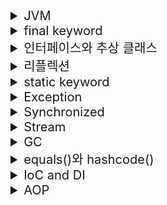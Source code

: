 <details>
<summary style="font-size:20px">JVM</summary>
<div markdown="1">
<br/>
<h2>🤔 JVM이 정확히 무엇이고, 어떤 기능을 하는지 설명해 주세요.</h2>

<h3>📝 나의 대답</h3>

- JVM은 Java Virtua Machine을 이야기하며 자바 Object file을 컴퓨터가 읽을 수 있는 컴파일된 파일로 변경하는 역할을 수행합니다. 또한 JVM은 Java Project의 객체들을 관리해줍니다. 프로그래머의 메모리 관리 책임을 JVM이 해결하므로써 사용자의 편의를 도모하고 다양한 OS위에서 실행할 수 있는 프로세스여서 다기종에 제약없이 Java file을 실행할 수 있습니다.

<h3>GPT의 대답</h3>

- JVM은 Java Virtual Machine의 약어로, 자바 프로그램을 실행하기 위한 가상 머신입니다. JVM은 자바 바이트 코드를 기계어로 변환하고 실행하는 역할을 수행합니다. 이는 자바 언어의 특성 중 하나로, 플랫폼 독립성을 제공합니다. 즉, 자바 프로그램은 운영체제나 하드웨어와 직접적으로 상호작용하지 않고 JVM을 통해 실행될 수 있습니다.

- JVM은 다양한 기능을 수행합니다. 주요 기능으로는 메모리 관리, 가비지 컬렉션, 스레드 관리 등이 있습니다. 메모리 관리 측면에서는 JVM은 메모리 할당과 해제를 관리하며, 가비지 컬렉션은 더 이상 사용되지 않는 객체를 자동으로 제거하여 메모리를 최적화합니다. 또한, JVM은 다중 스레드를 관리하고 동기화를 제공하여 동시성을 지원합니다.

- JVM은 또한 자바 프로그램의 보안을 강화하기 위해 사용됩니다. 클래스 로더를 통해 클래스 파일을 검증하고, 보안 관련 규칙을 적용하여 악성 코드 실행을 방지합니다. 이러한 기능들은 자바의 안전성과 신뢰성을 높이는 데 기여합니다.

<br/>
<h2>🤔 자바 말고 다른 언어는 JVM 위에 올릴 수 없나요</h2>

<h3>📝 나의 대답</h3>

- 아닙니다. 올릴 수 있습니다. JetBrain 사에서 만든 Kotiln 언어는 프로그램 실행 시 JVM을 통해 실행하는 것으로 알고 있습니다. 대신 Java언어에 사용되는 컴파일러가 아닌 Kotiln 컴파일러를 사용해 바이트 코드를 생성할 것으로 예상됩니다.

<h3>GPT의 대답</h3>

- Groovy, Scala, Clojure와 같은 언어도 JVM 위에서 실행됩니다. 이들 언어는 각자의 컴파일러를 사용하여 JVM에서 실행되는 바이트 코드를 생성합니다. 이러한 다양한 언어들은 자바 생태계와의 통합성을 갖고 있어, 자바 라이브러리를 사용하거나 기존 자바 코드와 상호 작용할 수 있습니다.

<br/>
<h2>🤔 반대로 JVM 계열 언어를 일반적으로 컴파일해서 사용할 순 없나요.</h2>

<h3>GPT의 대답</h3>

- 특정 언어에 따라 컴파일 과정이 자동화되어 사용자가 직접 컴파일할 필요가 없는 경우도 있을 수 있습니다. 예를 들어, Kotlin 언어의 경우 IntelliJ IDEA와 같은 통합 개발 환경에서 소스 코드를 작성하고 컴파일하는 과정이 자동으로 처리되어 사용자가 명시적으로 컴파일하지 않아도 됩니다. 이 경우에도 사실상 컴파일이 이루어져 JVM에서 실행 가능한 바이트 코드가 생성됩니다.

- 따라서, JVM 계열 언어는 보통 JVM에서 실행될 수 있도록 컴파일되며, 해당 언어의 컴파일러를 사용하여 JVM에서 실행 가능한 바이트 코드로 변환됩니다.

<br/>
<h2>🤔 VM을 사용함으로써 얻을 수 있는 장점과 단점에 대해 설명해 주세요.</h2>

<h3>📝 나의 대답</h3>

- VM을 사용해서 얻을 수 있는 가장 큰 장점은 다양한 OS 환경에서도 실행하고자 하는 프로그램을 구동시킬 수 있다는 것입니다. 반면 단점은 VM을 통해 한 번 더 실행되어야 하기 때문에 OS에 종속적인 프로그램보다 리소스가 더 소모됩니다. 

<h3>GPT의 대답</h3>

✓ 장점

- 플랫폼 독립성: VM은 프로그램을 실행하기 위한 중간 계층으로서, 하드웨어와 운영체제(OS) 사이의 추상화를 제공합니다. 이를 통해 같은 프로그램을 다양한 운영체제에서 실행할 수 있으며, 플랫폼 간 이식성을 높여줍니다.

- 안정성과 보안성: VM은 프로그램을 격리된 환경에서 실행하고, 메모리 관리와 가비지 컬렉션 등을 자동으로 처리하여 안정성과 보안성을 향상시킵니다. 이는 프로그램의 예기치 않은 동작과 메모리 오류를 방지하는 데 도움을 줍니다.

✓ 단점

- 성능 저하: VM을 통해 프로그램을 실행하려면 추가적인 계층이 필요하므로 성능 손실이 발생할 수 있습니다. OS에 직접 실행되는 프로그램에 비해 리소스 소모가 더 크고, VM의 오버헤드가 발생할 수 있습니다.

- 의존성: VM을 사용하는 프로그램은 해당 VM이 설치되어 있어야 정상적으로 실행됩니다. 따라서, 사용자가 VM을 설치하고 관리하는 추가적인 작업이 필요할 수 있습니다.

- 제한된 하드웨어 접근: VM은 하드웨어와 직접적인 상호 작용을 제한하는 경우가 있습니다. 특정 하드웨어 기능에 직접 액세스해야 하는 프로그램의 경우 VM 위에서 실행하기 어려울 수 있습니다.

<br/>
<h2>🤔 JVM과 내부에서 실행되고 있는 프로그램은 부모 프로세스 - 자식 프로세스 관계를 갖고 있다고 봐도 무방한가요.</h2>

<h3>📝 나의 대답</h3>

- 아니요 부모-자식 프로세스 관계라고 보기 어렵습니다.

<h3>GPT의 대답</h3>

- JVM은 자바 가상 머신으로, 운영체제에서 실행되는 독립적인 프로세스입니다. JVM 내에서 실행되는 자바 프로그램은 JVM의 관리 하에서 실행되며, 이는 별도의 프로세스로서 동작합니다. 자바 프로그램은 JVM에서 동작하는 단위로 간주되며, 부모 프로세스 - 자식 프로세스 관계를 갖지 않습니다.

- 일반적으로, 부모 프로세스 - 자식 프로세스 관계는 운영체제 수준에서 발생하는 것으로, 부모 프로세스가 자식 프로세스를 생성하고 관리하는 구조입니다. 하지만 JVM 내에서 실행되는 프로그램은 JVM 자체적으로 프로세스 관리를 수행하며, 운영체제의 프로세스 관리와는 별도입니다.

</div>
</details>

<details>
<summary style="font-size:20px">final keyword</summary>
<div markdown="1">
<br/>
<h2>🤔 final 키워드를 사용하면, 어떤 이점이 있나요.</h2>

<h3>📝 나의 대답</h3>

- Java 프로그래밍 안에 존재하는 final keyword를 사용하면 객체의 생성 주기를 맞출 수 있어 JVM이 객체의 Sync를 맞출 때 발생하는 오버헤드를 줄일 수 있습니다. ❌ 틀렸습니다. ❌

<h3>GPT의 대답</h3>

- final 키워드는 변수, 메서드, 클래스에 사용될 수 있으며, 다음과 같은 이점을 가질 수 있습니다

- 변수 : final 변수는 값을 변경할 수 없는 상수로써 사용됩니다. final 변수는 값의 변경을 방지하여 프로그램의 안정성과 예측 가능성을 높입니다.

- 메서드: final 메서드는 상속을 금지하여 메서드의 오버라이딩을 방지합니다. 이를 통해 부모 클래스가 제공한 기능을 변경하지 못하도록 보장하고, 코드의 안정성과 일관성을 유지할 수 있습니다.

- 클래스: final 클래스는 상속을 금지하여 클래스의 확장을 방지합니다. 이는 클래스의 구현을 완전히 제어하고, 부모 클래스의 기능을 변경하지 못하도록 보장합니다. 또한, final 클래스는 상속으로 인한 보안이슈나 예상치 못한 동작을 방지할 수 있습니다.

<br/>
<h2>🤔 컴파일 과정에서, final 키워드는 다르게 취급되나요.</h2>

<h3>📝 나의 대답</h3>

- 네. 다르게 취급됩니다. 예를 들어 변수에 final keyword를 작성했을 때, 컴파일 시점에서 에러가 발생해 값의 변경을 추적할 수 있습니다. 메소드, 클래스 또한 마찬가지로 값 변경 시 컴파일 시점에 발견할 수 있어 런타임 시 발견되는 에러를 찾을 때보다 리소스가 적게 듭니다.

<h3>GPT의 대답</h3>

- final 키워드는 컴파일 시점에서 값 변경 또는 오버라이딩에 대한 오류를 발견할 수 있어, 런타임 시 발견되는 에러를 사전에 예방하고 리소스를 절약할 수 있습니다. 따라서, final 키워드는 컴파일 과정에서 다르게 취급되어 에러를 컴파일 시점에서 발견할 수 있다는 장점을 가지고 있습니다.
</div>
</details>

<details>
<summary style="font-size:20px">인터페이스와 추상 클래스</summary>
<div markdown="1">
<br/>
<h2>🤔 인터페이스와 추상 클래스의 차이에 대해 설명해 주세요.</h2>

<h3>📝 나의 대답</h3>

- 인터페이스는 프로그램 안에서 명세를 정의할 때 사용됩니다. implements한 클래스는 명세에 적힌 내용을 반드시 구현해야 합니다. 반면 추상 클래스는 명세가 아닌 행위를 정의합니다. 상속하는 클래스에선 행위를 재정의할 필요는 없습니다.

<h3>GPT의 대답</h3>

✓ 목적: 인터페이스는 클래스가 가져야 할 기능(메서드)의 명세를 정의하는데 사용됩니다. 인터페이스는 클래스가 특정 메서드를 반드시 구현하도록 강제하며, 다중 상속과 유사한 기능을 제공합니다. 반면, 추상 클래스는 클래스의 행위(behavior)를 정의하며, 구체적인 구현이 필요한 메서드와 추상 메서드를 함께 가질 수 있습니다.

✓ 구현 강제성: 클래스가 인터페이스를 implements(구현)하면, 해당 인터페이스의 모든 메서드를 구현해야 합니다. 인터페이스는 클래스에 특정한 동작을 제공하고, 이를 강제하기 위해 사용됩니다. 추상 클래스는 추상 메서드를 포함할 수 있으며, 이러한 추상 메서드는 하위 클래스에서 반드시 구현되어야 합니다. 하지만 추상 클래스는 구체적인 구현이 필요한 메서드를 가질 수 있으며, 하위 클래스에서 재정의할 필요는 없습니다.

✓ 다중 상속: 인터페이스는 다중 상속을 지원합니다. 클래스가 여러 개의 인터페이스를 구현할 수 있으며, 이를 통해 다양한 기능을 동시에 제공할 수 있습니다. 반면, 추상 클래스는 단일 상속만을 지원하며, 하나의 추상 클래스만 상속받을 수 있습니다.

✓ 인스턴스화: 인터페이스는 인스턴스화될 수 없습니다. 인터페이스는 단지 메서드의 명세를 제공하는 역할을 하며, 구체적인 객체를 생성할 수 없습니다. 추상 클래스는 인스턴스화될 수 있지만, 추상 클래스 내에 추상 메서드가 포함되어 있다면 해당 클래스는 추상 클래스로 선언되어야 합니다.

<br/>
<h2>🤔 클래스는 단일 상속만 가능한데, 인터페이스는 2개 이상 구현이 가능할까요.</h2>

<h3>📝 나의 대답</h3>

- Java 진영에선 클래스의 상속은 하나 인터페이스 상속은 다중으로 받을 수 있습니다. 이는 복잡성을 제한하기 위함이라고 생각합니다. 인터페이스를 사용한다면 인터페이스 안에 정의된 메소드를 구현해야합니다. 하지만 클래스 상속은 구현을 강제하지 않기 때문에 모호해질 가능성이 존재합니다. 다중 상속으로 몇 뎁스만 내려가도 이 모호함 때문에 코드의 복잡성은 증가할 것입니다.

</div>
</details>

<details>
<summary style="font-size:20px">리플렉션</summary>
<div markdown="1">
<br/>
<h2>🤔 리플렉션에 대해 설명해 주세요.</h2>

<h3>📝 나의 대답</h3>

- 리플렉션이란 private으로 keyword로 선언된 메소드, 변수에 접근할 수 있는 기법입니다.

<h3>GPT의 대답</h3>

- 리플렉션(Reflection)은 프로그램이 자기 자신을 검사하고, 클래스의 정보를 동적으로 분석하고 조작할 수 있는 기능을 의미합니다. 리플렉션은 Java의 리플렉션 API를 통해 제공되며, 클래스, 메서드, 필드 등의 정보를 조사하고 호출하며, 인스턴스를 생성하고, 접근 제어자에 관계없이 멤버에 접근할 수 있는 기능을 제공합니다.

<br/>
<h2>🤔 의미만 들어보면 리플렉션은 보안적인 문제가 있을 가능성이 있어보이는데, 실제로 그렇게 생각하시나요? 만약 그렇다면, 어떻게 방지할 수 있을까요.</h2>

<h3>📝 나의 대답</h3>

- 네. 리플렉션을 잘 이해하지 못하고 무분별하게 사용한다면 코드 스멜을 유발할 것입니다. 이유는 리플렉션은 프로그램 실행 시 동적으로 동작하기 때문입니다. 해결 방법으로는 리플렉션 사용을 하지 않고 동적. 즉, 런타임 때 실행하는 로직은 컴파일 레벨로 내려 구성하는 것이 좋습니다.

<br/>
<h2>🤔 그렇다면 리플렉션을 언제 활용할 수 있을까요.</h2>

<h3>GPT의 대답</h3>

✅ 외부 라이브러리나 프레임워크와의 상호작용: 외부 라이브러리나 프레임워크가 제공하는 클래스나 인터페이스를 사용해야 하는데, 컴파일 시점에는 그 클래스의 정보를 알 수 없는 경우에 리플렉션을 사용할 수 있습니다. 이를 통해 런타임에 외부 라이브러리나 프레임워크와 상호작용할 수 있습니다.

✅ 동적으로 객체의 메서드나 필드에 접근해야 할 때: 프로그램이 실행 중에 특정 객체의 메서드나 필드에 접근해야 하는 경우에 리플렉션을 사용할 수 있습니다. 예를 들어, 객체의 private 메서드에 접근하여 테스트 코드를 작성하거나, 동적으로 필드 값을 변경해야 하는 경우에 리플렉션을 활용할 수 있습니다.

✅ 애노테이션 처리: 리플렉션은 애노테이션(annotation) 정보를 동적으로 분석하고 처리하는 데에도 활용될 수 있습니다. 프로그램이 실행 중에 애노테이션 정보를 검사하거나, 애노테이션을 가진 클래스나 메서드를 동적으로 처리해야 하는 경우에 리플렉션을 사용할 수 있습니다.

</div>
</details>

<details>
<summary style="font-size:20px">static keyword</summary>
<div markdown="1">
<br/>
<h2>🤔 static class와 static method를 비교해 주세요.</h2>

<h3>📝 나의 대답</h3>

- static keyword를 사용하면 JVM method 영역에 생성되며 클래스 로더가 바이트 코드를 해석 시 생성됩니다. static class를 사용하게 되면 같은 이름으로 생성할 수 없고 프로그램 내 하나 뿐 존재하지 않습니다. static method를 사용 시엔 인스턴스 생성 없이 바로 호출해 사용할 수 있습니다. 

<h3>GPT의 대답</h3>

- static keyword: static 키워드는 클래스 레벨에서 사용되는 키워드로, 해당 멤버를 클래스 수준으로 선언하고 인스턴스 생성 없이 클래스 이름을 통해 직접 접근할 수 있도록 합니다. static 멤버는 클래스의 모든 인스턴스에 공유되며, 클래스 로딩 시에 메모리에 할당됩니다.

- static class (정적 중첩 클래스): Java에서는 중첩 클래스를 정의할 수 있습니다. 그 중에는 정적 중첩 클래스(static nested class)라는 개념이 있습니다. 정적 중첩 클래스는 외부 클래스의 인스턴스와 독립적으로 존재하며, 외부 클래스의 인스턴스와 연결되지 않습니다. 정적 중첩 클래스는 외부 클래스의 내부에 선언되고, 정적 멤버나 인스턴스 멤버 모두 접근할 수 있습니다.

- static method (정적 메서드): 정적 메서드는 클래스 수준에서 선언되며, 인스턴스 생성 없이 클래스 이름을 통해 직접 호출할 수 있는 메서드입니다. 정적 메서드는 해당 클래스의 인스턴스와 독립적으로 동작하며, 정적 변수나 다른 정적 메서드에 접근할 수 있습니다. 정적 메서드는 인스턴스 변수나 인스턴스 메서드에 접근할 수 없으며, this 키워드를 사용할 수 없습니다.

<br/>
<h2>🤔 static 을 사용하면 어떤 이점을 얻을 수 있나요? 어떤 제약이 걸릴까요.</h2>

<h3>📝 나의 대답</h3>

- static method를 사용하면 인스턴스 생성 없이 method를 사용할 수 있는 장점이 있습니다. 그러나 무분별하게 사용하면 method 영역의 공간이 부족에 오버 플로의 위험이 존재합니다. static nested class를 사용한다면 캡슐화되어 있어 뎁스가 늘어날 수 있습니다.

<h3>GPT의 대답</h3>

- 제약사항: static 멤버는 클래스 수준으로 선언되므로, 해당 클래스의 인스턴스와 독립적으로 동작합니다. 이로 인해 인스턴스 멤버에 직접 접근할 수 없습니다. 또한, 정적 멤버는 공유되기 때문에 멀티스레드 환경에서 동기화를 고려해야 할 수도 있습니다. 또한, 너무 많은 static 멤버를 사용하면 메모리 사용량이 증가할 수 있으며, 과도한 정적 메모리 사용은 성능 저하나 오버플로우의 위험성을 가질 수 있습니다.

<br/>
<h2>🤔 컴파일 과정에서 static 이 어떻게 처리되는지 설명해 주세요.</h2>

<h3>📝 나의 대답</h3>

- static keyword가 붙어 있다면 method 영역에 관련 정보를 생성합니다.

<h3>GPT의 대답</h3>

✅ 정적 변수(static variable)

- static 키워드가 변수 선언 앞에 사용되면, 해당 변수는 정적 변수(static variable)가 됩니다. 정적 변수는 클래스 수준에서 선언되며, 프로그램 실행 시 메모리의 데이터 영역에 할당됩니다. 정적 변수는 프로그램 실행 동안 계속해서 유지되며, 클래스의 모든 인스턴스가 공유하는 변수입니다. 컴파일 과정에서는 **정적 변수의 메모리 할당과 초기화가 처리됩니다.**

✅ 정적 메서드(static method)

- static 키워드가 메서드 선언 앞에 사용되면, 해당 메서드는 정적 메서드(static method)가 됩니다. 정적 메서드는 인스턴스 생성 없이 클래스 이름을 통해 직접 호출할 수 있는 메서드입니다. 정적 메서드는 해당 클래스와 관련된 동작을 수행하거나, 유틸리티 메서드를 구현하는 데 사용됩니다. **컴파일 과정에서는 정적 메서드의 바이트 코드가 생성됩니다.**
</div>
</details>

<details>
<summary style="font-size:20px">Exception</summary>
<div markdown="1">
<br/>
<h2>🤔 Java Exception</h2>

<h3>📝 나의 대답</h3>

- Java에선 크게 실행 시 발견되는 Runtime Exception 그리고 코드 작성 시 확인할 수 있는 Compile Exception으로 나눌 수 있습니다. ❌ 틀렸습니다. ❌

<h3>GPT의 대답</h3>

- Java에선 예외는 Trowable 클래스를 상송하는 클래스의 객체로서 표현됩니다. Throwable 클래스는 두 가지 하위 클래스를 갖고 있습니다.

✓ Error : rror 클래스는 시스템 수준에서 발생하는 심각한 오류를 나타냅니다. 이러한 오류는 일반적으로 개발자가 처리할 수 없으며, 예를 들어 가상 머신의 장애 또는 불안정한 환경으로 인한 오류입니다.

✓ Exception : Exception 클래스는 프로그램의 실행 중에 발생하는 예외 상황을 나타냅니다. 이러한 예외는 개발자가 처리하고 관리할 수 있습니다. Exception 클래스는 다시 두 가지 하위 클래스로 나뉩니다.

1. Checked Exception: Checked Exception은 컴파일 시점에서 확인되는 예외입니다. 이 예외들은 명시적으로 처리되어야 하며, 메서드 시그니처에 throws 절로 선언되거나 try-catch 블록으로 처리되어야 합니다. 예를 들어, 파일 입출력 예외(IOException), SQL 예외(SQLException) 등이 이에 해당합니다.

2. Unchecked Exception (Runtime Exception): Unchecked Exception은 컴파일 시점에서 확인되지 않는 예외입니다. 이 예외들은 명시적으로 처리하지 않아도 되며, try-catch 블록으로 처리하지 않아도 됩니다. 주로 프로그래머의 실수나 잘못된 사용으로 인해 발생하는 예외입니다.

<br/>
<h2>🤔 예외처리가 성능에 큰 영향을 미치나요? 만약 그렇다면, 어떻게 하면 부하를 줄일 수 있을까요.</h2>

<h3>📝 나의 대답</h3>

- 예외가 발생하면 해당 예외 발생한 객체를 시작으로 Stack에서 꺼내 예외를 추적합니다. 클래스 생성 시 해당 클래스가 단일 채임 원칙을 따른다면 하나의 클래스가 갖고 있는 코드의 볼륨은 어느 정도 줄일 수 있다고 생각합니다. 따라서 예외 발생 시 부하도 어느 정도 감소할 수 있겠습니다.

<h3>GPT의 대답</h3>

- 예외 처리는 프로그램의 실행 중에 추가적인 비용을 발생시킬 수 있습니다. 예외가 발생하면 예외 객체를 생성하고 스택 추적을 수행하여 예외 처리 메커니즘에 따라 예외를 전파합니다. 이러한 과정은 일반적인 프로그램 실행 경로보다 더 많은 시간과 자원을 소비할 수 있습니다.

- 예외 발생 미리 방지, 예외 처리 범위 최소화, 예외의 종류에 따라 처리 방식 선택, 로깅을 활용한 디버깅, 최적화된 예외 처리 방식 선택을 선택해 비용을 줄일 수 있습니다.

</div>
</details>

<details>
<summary style="font-size:20px">Synchronized</summary>
<div markdown="1">
<br/>
<h2>🤔 Synchronized 키워드에 대해 설명해 주세요.</h2>

<h3>📝 나의 대답</h3>

- Java에 존재하는 키워드 Synchronized는 공유 자원으로 선언 된 자원에 접근할 수 있는 객체가 오직 하나임을 나타내는 역할을 수행합니다.

<h3>GPT의 대답</h3>

- 자바의 synchronized 키워드는 멀티스레드 환경에서의 동기화를 위해 사용되는 키워드입니다. synchronized 키워드를 사용하면 특정 블록이나 메서드에 대한 동기화가 가능해지며, 한 번에 하나의 스레드만 해당 블록 또는 메서드에 접근할 수 있게 됩니다.

- synchronized 키워드를 사용하여 동기화를 구현하면 여러 스레드가 공유 데이터에 동시에 접근하는 것을 방지할 수 있습니다. 이를 통해 스레드 간의 데이터 일관성과 안정성을 보장할 수 있습니다. 그러나 synchronized 키워드는 락을 얻고 해제하는 과정에서 성능 저하를 초래할 수 있으므로, 필요한 경우에만 사용해야 합니다.

<br/>
<h2>🤔 Synchronized 키워드가 어디에 붙는지에 따라 의미가 약간씩 변화하는데, 각각 어떤 의미를 갖게 되는지 설명해 주세요.</h2>

<h3>📝 나의 대답</h3>

- Synchronized keyword가 객체 앞에 선언되었을 때, 메서드 앞에 선언되었을 때 다릅니다. 우선 공통적으로 공유하는 자원 주체로 동시성 문제를 해결하기 위해 한 번에 한 스레드가 접을 할 수 있습니다. 객체 앞에 존재하면 선언된 객체에 대한 락을 얻은 스레드만 해당 객체를 사용할 수 있고 메서드 앞에 붙으면 인스턴스에 존재하는 다른 메소드는 공유해 사용할 수 있지만 Synchronized가 붙은 메서드 한정으로 락을 획득해 사용해야합니다. ❌ 틀렸습니다. ❌

<h3>GPT의 대답</h3>

✅ 객체 앞에 Synchronized가 선언된 경우

- 해당 객체에 대한 락을 획득한 스레드만 객체를 사용할 수 있습니다.

- 다른 스레드가 해당 객체의 Synchronized 메서드나 Synchronized 블록에 접근하려고 하면, 락이 해제될 때까지 대기 상태에 있게 됩니다.

- 객체 단위로 동기화를 수행하므로, 동일한 객체를 사용하는 다른 메서드에도 영향을 미칩니다.

✅ 메서드 앞에 Synchronized가 선언된 경우

- 인스턴스 메서드에 Synchronized 키워드가 선언되면, 해당 인스턴스에 대한 락을 획득한 스레드만 해당 메서드를 실행할 수 있습니다.

- 다른 스레드가 동일한 인스턴스의 다른 메서드에 접근하려고 해도, 락이 해제되기 전까지 대기 상태에 있게 됩니다.

- 정적(static) 메서드에 Synchronized 키워드가 선언되면, 해당 클래스의 모든 인스턴스에 대한 락을 획득한 스레드만 해당 메서드를 실행할 수 있습니다. 👍🏻

<br/>
<h2>🤔 효율적인 코드 작성 측면에서, Synchronized는 좋은 키워드일까요.</h2>

<h3>📝 나의 대답</h3>

- 효율의 대상을 어디에 두느냐에 따라 다르겠지만 일관성을 반드시 유지해야 할 경우를 제외하곤 Synchronized를 사용하지 않는 것이 성능 면에서 좋습니다.

<br/>
<h2>🤔 Synchronized 를 대체할 수 있는 자바의 다른 동기화 기법에 대해 설명해 주세요.</h2>

<h3>📝 나의 대답</h3>

- 공유 자원에 대해 CMS(Compare and Swap)를 제공하는 Atomic 클래스를 사용하면 공유 자원에 대한 동기화 문제를 어느정도 해결할 수 있습니다.

<br/>
<h2>🤔 Thread Local에 대해 설명해 주세요.</h2>

<h3>GPT의 대답</h3>

✅ Thread Local은 Java에서 제공하는 기능으로, 각각의 스레드에 대해 고유한 값의 저장과 검색을 가능하게 해줍니다. 스레드 로컬(Thread Local)은 Thread 클래스의 정적 변수인 ThreadLocal 객체를 통해 사용됩니다.

- Thread Local을 사용하면 한 스레드에서 저장한 데이터는 다른 스레드에서 접근할 수 없습니다. 즉, 스레드 로컬 변수에 저장된 데이터는 해당 스레드 내에서만 유효하며, 다른 스레드에서는 각각 별도의 값을 가질 수 있습니다. 이는 동일한 클래스의 인스턴스를 여러 스레드에서 공유하는 경우 유용할 수 있습니다.

- Thread Local은 다음과 같은 상황에서 유용하게 사용될 수 있습니다:

1. 각각의 스레드가 독립적으로 값을 유지해야 하는 경우

2. 스레드 간에 공유되지 않고 독립적으로 처리되어야 하는 데이터

3. 웹 애플리케이션에서 사용자 세션과 관련된 정보를 저장할 때

- Thread Local은 스레드별로 데이터를 분리하여 처리할 수 있기 때문에 스레드 간의 데이터 충돌을 방지하고 동시성 문제를 해결하는 데 도움이 됩니다. 그러나 Thread Local을 사용할 때에는 메모리 누수에 주의해야 하며, 사용이 완료된 후에는 명시적으로 제거해야 합니다.

</div>
</details>

<details>
<summary style="font-size:20px">Stream</summary>
<div markdown="1">
<br/>
<h2>🤔 Java Stream에 대해 설명해 주세요.</h2>

<h3>📝 나의 대답</h3>

- Java 8 이후에 도입된 기능으로 파이프 라인을 생성해 중간에 노이즈가 발생하지 않게 반복 수행해 일관된 처리를 제공합니다.

<h3>GPT의 대답</h3>

- Java Stream은 Java 8 이후에 도입된 기능으로, 컬렉션과 다양한 데이터 소스를 처리하는 데 사용됩니다. Stream은 데이터의 흐름을 나타내는 개념으로, 중간 연산과 최종 연산으로 구성된 파이프 라인을 생성할 수 있습니다.

- 데이터 처리 파이프라인, 지연 평가, 병렬 처리, 다양한 연산 제공

<br/>
<h2>🤔 Stream과 for ~ loop의 성능 차이를 비교해 주세요</h2>

<h3>📝 나의 대답</h3>

- for ~ loop을 사용하면 지연 처리가 수행되지 않습니다. 반면 Stream은 파이프 라인 마지막까지 중간 연산이 수행되지 않고 Lazy 처리가 됩니다. 또한 Stream이 paraell을 사용한다면 반복 시행이 독립되어 실행해도 무관할 때 멀티 코어를 사용해 빠르게 작업을 처리 할 수 있습니다.

<br/>
<h2>🤔 Stream에서 사용할 수 있는 함수형 인터페이스에 대해 설명해 주세요.</h2>

<h3>📝 나의 대답</h3>

- Stream에서 FP를 사용할 수 있습니다. Java에서 인터페이스를 만들 때, @FuncionalInterface annotaion을 선언하면 하나의 메소드만 명세 가능합니다.

- 함수형 인터페이스를 사용하면 람다식을 사용할 수 있게됩니다. 이는 함수의 구현을 직접 전달할 수 있게 해줍니다. 이를 통해, 코드의 간결성과 가독성을 높일 수 있습니다.

- Stream에서 함수형 인터페이스 즉, 람다식을 사용하게 된다면 stream을 직접 사요하는 것이 아닌 로직 자체를 직접 담을 수 있어 가독성이 늘어납니다.

<br/>
<h2>🤔 Stream에서 사용할 수 있는 함수형 인터페이스에 대해 설명해 주세요.
</h2>

<h3>GPT의 대답</h3>

✅ Consumer\<T>: T 타입의 인수를 받아서 결과를 반환하지 않는 작업을 수행합니다. 주로 Stream의 forEach() 메서드와 함께 사용됩니다.

✅ Supplier\<T>: 인수를 받지 않고 T 타입의 결과를 생성하는 작업을 수행합니다. 주로 Stream의 generate() 메서드나 collect() 메서드의 결과로 사용됩니다.

✅ Predicate\<T>: T 타입의 인수를 받아서 boolean 값을 반환하는 작업을 수행합니다. 주로 Stream의 filter() 메서드와 함께 사용됩니다.

✅ Function\<T, R>: T 타입의 인수를 받아서 R 타입의 결과를 반환하는 작업을 수행합니다. 주로 Stream의 map() 메서드와 함께 사용됩니다.

<br/>
<h2>🤔 가끔 외부 변수를 사용할 때, final 키워드를 붙여서 사용하는데 왜 그럴까요? 꼭 그래야 할까요.</h2>

<h3>📝 나의 대답</h3>

- 네. final을 붙이지 않는다면 동시에 같은 자원에 스레드가 접근할 때, 값이 변경될 수 있습니다.

<h3>GPT의 대답</h3>

- 외부 변수를 람다식 내부에서 수정하는 것은 주의해야 할 부분입니다. 외부 변수를 람다식에서 수정하면서 동시에 병렬 처리를 수행하는 경우, 여러 스레드가 동시에 변수를 수정하려고 시도할 수 있습니다. 이는 스레드 안전성 문제를 일으킬 수 있습니다. 따라서, 외부 변수를 람다식에서 수정하는 경우에는 동기화나 원자적 연산 등의 스레드 안전성을 고려해야 합니다.

</div>
</details>

<details>
<summary style="font-size:20px">GC</summary>
<div markdown="1">
<br/>
<h2>🤔 Java의 GC에 대해 설명해 주세요.</h2>

<h3>📝 나의 대답</h3>

- GC란 가비지 컬렉터를 의미하면 가비지 컬렉터는 가비지 컬렉팅을 수행합니다. C와 C++ 언어는 프로그래머가 메모리 관리를 직접 수행했다면 GC는 JVM이 메모리 관리 측면에서 사용합니다. 이로써 메모리 관리의 책임을 GC에게 맡겨 프로그래머의 생산성을 늘릴 수 있습니다.

<h3>GPT의 대답</h3>

- Java의 GC(Garbage Collector)는 자동 메모리 관리를 수행하는 기능입니다. GC는 더 이상 참조되지 않는 객체를 감지하고, 해당 객체의 메모리를 회수하여 다시 사용 가능한 메모리로 반환합니다. 이를 통해 프로그래머는 메모리 관리에 대한 부담을 덜 수 있으며, 생산성을 향상시킬 수 있습니다.

<br/>
<h2>🤔 finalize() 를 수동으로 호출하는 것은 왜 문제가 될 수 있을까요.</h2>

<h3>GPT의 대답</h3>

✓ finalize() 메서드는 Java에서 객체의 소멸 직전에 호출되는 메서드입니다. 하지만 finalize() 메서드는 Java 9부터는 deprecated되었으며, Java 11부터는 제거되었습니다. 이제는 권장되지 않는 기능입니다.

✅ 제어할 수 없는 타이밍: finalize() 메서드는 가비지 컬렉터에 의해 호출되며, 가비지 컬렉터의 동작은 예측하기 어렵습니다. 수동으로 finalize() 메서드를 호출하면 객체의 소멸 시점을 원하는 시점에 제어할 수 없게 되며, 원하지 않은 부작용이 발생할 수 있습니다.

✅ 성능 저하: finalize() 메서드를 호출하는 과정은 가비지 컬렉터의 동작을 중단시키고 다른 스레드를 활성화하여 소멸 과정을 수행합니다. 이는 성능 저하를 일으킬 수 있으며, 예상치 못한 결과를 초래할 수 있습니다.

✅ 자원 누수: finalize() 메서드 내부에서 자원을 정리하지 않고 빠져나가는 경우, 자원 누수가 발생할 수 있습니다. finalize() 메서드는 객체의 소멸 전에 호출되기 때문에, 객체가 더 이상 사용되지 않더라도 자원을 해제하지 않을 수 있습니다.

<br/>
<h2>🤔 어떤 변수의 값이 null이 되었다면, 이 값은 GC가 될 가능성이 있을까요.</h2>

<h3>📝 나의 대답</h3>

- 네. 변수를 갖고 있는 인스턴스가 더 이상 사용되지 않는다면 GC 시 같이 GC의 대상이 됩니다.

</div>
</details>

<details>
<summary style="font-size:20px">equals()와 hashcode()</summary>
<div markdown="1">
<br/>
<h2>🤔 equals()와 hashcode()에 대해 설명해 주세요.</h2>

<h3>📝 나의 대답</h3>

- equals는 객체의 값이 일치하는 지 확인하는 것이고 hashcode는 객체가 갖고 있는 주소 값이 같은 지 비교하는 것입니다. 객체의 값이 동등하다고 해서 동일한 것은 아니며 완벽하게 일치하는 객체를 비교할 땐 equals와 hashcode를 선언해 사용해야합니다.

<br/>
<h2>🤔 본인이 hashcode() 를 정의해야 한다면, 어떤 점을 염두에 두고 구현할 것 같으세요.</h2>

<h3>📝 나의 대답</h3>

- 해시 값을 통해 동일성을 판단함으로 hashcode를 만든다면 해시 충돌을 염두하고 코드를 작성할 것 같습니다.

<br/>
<h2>🤔 그렇다면 equals() 를 재정의 해야 할 때, 어떤 점을 염두에 두어야 하는지 설명해 주세요.</h2>

<h3>📝 나의 대답</h3>

- 동등성을 비교하기 위해서 equals 메소드를 사용하기 때문에 객체 내부에 선언되어 있는 변수 값들을 비교하는 로직을 염두해 코드를 작성할 것입니다.

<h3>GPT의 대답</h3>

- 일관성과 대칭성: equals() 메서드는 일관성과 대칭성을 유지해야 합니다. 객체 A와 B를 비교할 때, A.equals(B)가 true라면 B.equals(A)도 true가 되어야 합니다. 또한, 객체의 내부 상태가 변경되지 않는 한 동일한 결과를 반환해야 합니다.

- null 비교: equals() 메서드를 구현할 때는 null 값에 대한 처리도 고려해야 합니다. 객체와 null을 비교할 때 NullPointerException이 발생하지 않도록 적절한 처리를 해야 합니다.

- 상속 고려: equals() 메서드를 재정의할 때는 상속 관계를 고려해야 합니다. 상위 클래스에서 equals()를 재정의한 경우 하위 클래스에서도 일관성을 유지하기 위해 재정의해야 할 수도 있습니다.

</div>
</details>

<details>
<summary style="font-size:20px">IoC and DI</summary>
<div markdown="1">
<br/>
<h2>🤔 IoC와 DI에 대해 설명해 주세요.</h2>

<h3>📝 나의 대답</h3>

- IoC는 제어의 역전을 의미하며 프로세스의 흐름 관리를 프로그래머가 갖는 것이 아닌 Framework이 갖고 있는 것을 의미합니다.

- DI는 의존성 역전을 의미하며 인터페이스를 사용해 기능을 구현, Runtime 시, 구현 코드를 결정하고 실행하는 것을 의미합니다. 실행되는 객체는 인터페이스를 상속받은 객체이며 이를 통해 OCP를 달성할 수 있습니다.

<h3>GPT의 대답</h3>

- DI (Dependency Injection)는 의존성 역전을 의미합니다. DI는 객체 간의 의존 관계를 코드 내부에서 직접 생성하는 것이 아니라 외부에서 주입받는 방식으로 처리합니다. 일반적으로 인터페이스를 정의하고 이를 구현한 객체를 주입하여 실행 시점에 객체의 종속성을 해결합니다.

<br/>
<h2>🤔 후보 없이 특정 기능을 하는 클래스가 딱 한 개하면, 구체 클래스를 그냥 사용해도 되지 않나요? 그럼에도 불구하고 왜 Spring에선 Bean을 사용 할까요.</h2>

<h3>📝 나의 대답</h3>

- 특정 기능을 수행하는 클래스가 하나더라도 Bean을 사용하는 이유는 제어의 역전과 의존성 주입 때문에 사용합니다. 실행 시 컨텍스트에 Bean 정보가 없다면 인스턴스 자체가 생성되지 않기 때문입니다.

<br/>
<h2>🤔 Spring의 Bean 생성 주기에 대해 설명해 주세요.</h2>

<h3>📝 나의 대답</h3>

- 애플리케이션 실행 시, spring의 context manager가 bean 정보를 저장합니다. 이 때, 인스턴스가 생성되는 것이 아닌 bean의 메타 정보만 생성되며 해당 bean이 실행될 때 인스턴스가 생성되어 주입됩니다. 객체 사용이 끝난다면 bean을 주입받은 객체가 GC에 의해 회수되기 전 내부 주입된 Bean 먼저 회수된 후 회수됩니다. 또한 bean은 싱글톤으로 유지되기 때문에 재사용될 수 있습니다.

<h3>GPT의 대답</h3>

- Bean의 인스턴스화, 의존성 주입, 초기화, 사용, 소멸 과정을 거칩니다.

<br/>
<h2>🤔 프로토타입 빈은 무엇인가요.</h2>

<h3>GPT의 대답</h3>

✅ 프로토타입(Prototype) 빈은 Spring Framework에서 제공하는 Bean의 스코프(scope) 중 하나입니다. 프로토타입 빈은 요청할 때마다 새로운 인스턴스가 생성되는 스코프입니다.

✅ 프로토타입 빈은 매번 요청할 때마다 새로운 객체 인스턴스가 생성되므로 싱글톤(Singleton)과는 달리 각각의 인스턴스가 독립적으로 동작합니다. 이는 매 요청마다 새로운 상태를 가진 객체가 필요할 때 유용합니다.
</div>
</details>

<details>
<summary style="font-size:20px">AOP</summary>
<div markdown="1">
<br/>
<h2>🤔 AOP란 무엇인가요?</h2>

<h3>📝 나의 대답</h3>

- AOP란 프로그램 내에 존재하는 여러 프로세스에 공통으로 사용되는 관심사를 분리하는 것입니다. 예를 들어 사용자의 인가 처리가 이에 해당됩니다.

<h3>GPT의 대답</h3>

- AOP(Aspect-Oriented Programming)는 프로그래밍에서 관심사의 분리를 위한 개념입니다. 프로그램은 일반적으로 여러 관심사를 가지고 있으며, 이러한 관심사들은 여러 모듈 또는 객체들에 걸쳐 분산되어 있을 수 있습니다. AOP는 이러한 관심사들을 분리하여 모듈화하고, 필요한 부분에서 적용함으로써 코드의 중복을 줄이고 유지보수성을 향상시킬 수 있습니다.

<br/>
<h2>🤔 @Aspect는 어떻게 동작하나요.</h2>

<h3>GPT의 대답</h3>

✅ @Aspect 어노테이션이 적용된 클래스는 Spring 컨테이너에 의해 스캔되어 애스펙트로 등록되며, 애플리케이션에서 해당 애스펙트의 포인트컷이 적용되는 지점에서 어드바이스가 동작하게 됩니다. 이를 통해 AOP의 효과적인 구현과 관심사의 분리를 할 수 있습니다.

✅ 포인트컷(Pointcut): 애스펙트에서 공통 관심사가 적용될 지점을 선택하기 위해 포인트컷을 정의합니다. 포인트컷은 특정 메서드, 클래스, 패키지 등과 같은 지정된 지점을 나타내는 표현식입니다. Spring은 다양한 포인트컷 표현식을 지원하며, @Pointcut 어노테이션을 사용하여 포인트컷을 정의합니다.

✅ 어드바이스(Advice): 포인트컷이 선택한 지점에 실제로 수행될 동작을 정의합니다. 예를 들어, 메서드 실행 전/후에 실행되는 메서드, 예외 발생 시 실행되는 메서드 등을 정의할 수 있습니다. Spring은 다양한 어드바이스 종류를 지원하며, @Before, @After, @Around, @AfterThrowing, @AfterReturning 등의 어노테이션을 사용하여 어드바이스를 정의합니다.

✅ 위빙(Weaving): 애스펙트를 적용할 대상 객체에 애스펙트를 연결하는 과정을 의미합니다. Spring은 위빙을 통해 프록시 패턴 또는 다이나믹 프록시를 사용하여 애스펙트와 핵심 로직을 연결합니다. 이를 통해 애스펙트에 정의된 공통 관심사가 적용됩니다.

</div>
</details>